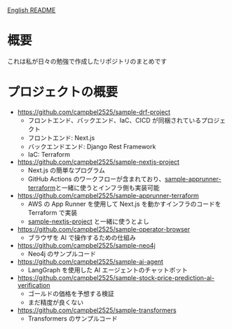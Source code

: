 [English README](https://github.com/campbel2525/sample-projects/blob/main/README-ENGLISH.md)

# 概要

これは私が日々の勉強で作成したリポジトリのまとめです

# プロジェクトの概要

- https://github.com/campbel2525/sample-drf-project
  - フロントエンド、バックエンド、IaC、CICD が同梱されているプロジェクト
  - フロントエンド: Next.js
  - バックエンドエンド: Django Rest Framework
  - IaC: Terraform
- https://github.com/campbel2525/sample-nextjs-project
  - Next.js の簡単なプログラム
  - GitHub Actions のワークフローが含まれており、[sample-apprunner-terraform](https://github.com/campbel2525/sample-apprunner-terraform)と一緒に使うとインフラ側も実装可能
- https://github.com/campbel2525/sample-apprunner-terraform
  - AWS の App Runner を使用して Next.js を動かすインフラのコードを Terraform で実装
  - [sample-nextjs-project](https://github.com/campbel2525/sample-nextjs-project) と一緒に使うとよし
- https://github.com/campbel2525/sample-operator-browser
  - ブラウザを AI で操作するための仕組み
- https://github.com/campbel2525/sample-neo4j
  - Neo4j のサンプルコード
- https://github.com/campbel2525/sample-ai-agent
  - LangGraph を使用した AI エージェントのチャットボット
- https://github.com/campbel2525/sample-stock-price-prediction-ai-verification
  - ゴールドの価格を予想する検証
  - まだ精度が良くない
- https://github.com/campbel2525/sample-transformers
  - Transformers のサンプルコード

#
